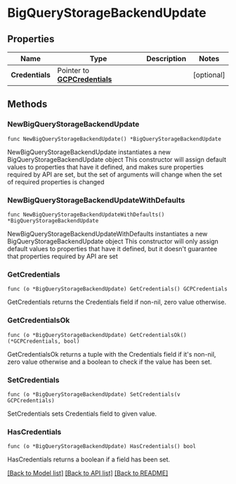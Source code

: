 # BigQueryStorageBackendUpdate

## Properties

Name | Type | Description | Notes
------------ | ------------- | ------------- | -------------
**Credentials** | Pointer to [**GCPCredentials**](GCPCredentials.md) |  | [optional] 

## Methods

### NewBigQueryStorageBackendUpdate

`func NewBigQueryStorageBackendUpdate() *BigQueryStorageBackendUpdate`

NewBigQueryStorageBackendUpdate instantiates a new BigQueryStorageBackendUpdate object
This constructor will assign default values to properties that have it defined,
and makes sure properties required by API are set, but the set of arguments
will change when the set of required properties is changed

### NewBigQueryStorageBackendUpdateWithDefaults

`func NewBigQueryStorageBackendUpdateWithDefaults() *BigQueryStorageBackendUpdate`

NewBigQueryStorageBackendUpdateWithDefaults instantiates a new BigQueryStorageBackendUpdate object
This constructor will only assign default values to properties that have it defined,
but it doesn't guarantee that properties required by API are set

### GetCredentials

`func (o *BigQueryStorageBackendUpdate) GetCredentials() GCPCredentials`

GetCredentials returns the Credentials field if non-nil, zero value otherwise.

### GetCredentialsOk

`func (o *BigQueryStorageBackendUpdate) GetCredentialsOk() (*GCPCredentials, bool)`

GetCredentialsOk returns a tuple with the Credentials field if it's non-nil, zero value otherwise
and a boolean to check if the value has been set.

### SetCredentials

`func (o *BigQueryStorageBackendUpdate) SetCredentials(v GCPCredentials)`

SetCredentials sets Credentials field to given value.

### HasCredentials

`func (o *BigQueryStorageBackendUpdate) HasCredentials() bool`

HasCredentials returns a boolean if a field has been set.


[[Back to Model list]](../README.md#documentation-for-models) [[Back to API list]](../README.md#documentation-for-api-endpoints) [[Back to README]](../README.md)


